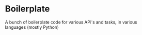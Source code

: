 # Boilerplate
A bunch of boilerplate code for various API's and tasks, in various languages (mostly Python)
